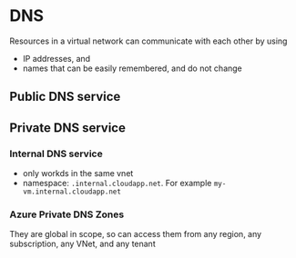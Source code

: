 # DNS

 Resources in a virtual network can communicate with each other by using 
 - IP addresses, and
 - names that can be easily remembered, and do not change

## Public DNS service

## Private DNS service
### Internal DNS service
- only workds in the same vnet
- namespace: `.internal.cloudapp.net`. For example `my-vm.internal.cloudapp.net`

### Azure Private DNS Zones
They are global in scope, so can access them from any region, any subscription, any VNet, and any tenant
